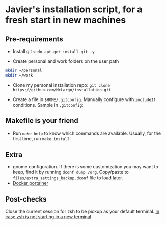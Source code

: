 # Javier's installation script, for a fresh start in new machines

## Pre-requirements

- Install git
`sudo apt-get install git -y`

- Create personal and work folders on the user path

```bash
mkdir ~/personal
mkdir ~/work
```

- Clone my personal installation repo:
`git clone https://github.com/McLargo/installation.git`

- Create a file in `$HOME/.gitconfig`. Manually configure with `includeIf`
conditions. Sample in `.gitconfig`:

## Makefile is your friend

- Run `make help` to know which commands are available. Usually, for the first
  time, run `make install`.


## Extra

- gnome configuration. If there is some customization you may want to keep, find
  it by running `dconf dump /org`. Copy/paste to
  `files/extra_settings_backup.dconf` file to load later.
- [Docker portainer](https://docs.portainer.io/v/ce-2.9/start/install/server/docker/linux)

## Post-checks

Close the current session for zsh to be pickup as your default terminal.
[In case zsh is not starting in a new terminal](https://dev.to/leamsigc/set-zsh-as-the-default-shell-in-your-terminal-3o7f)
